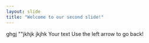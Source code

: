 ```yaml
---
layout: slide
title: "Welcome to our second slide!"
---
```

ghgj ""jkhjk jkjhk Your text
Use the left arrow to go back!
